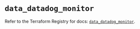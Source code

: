 # `data_datadog_monitor`

Refer to the Terraform Registry for docs: [`data_datadog_monitor`](https://registry.terraform.io/providers/datadog/datadog/3.36.1/docs/data-sources/monitor).
